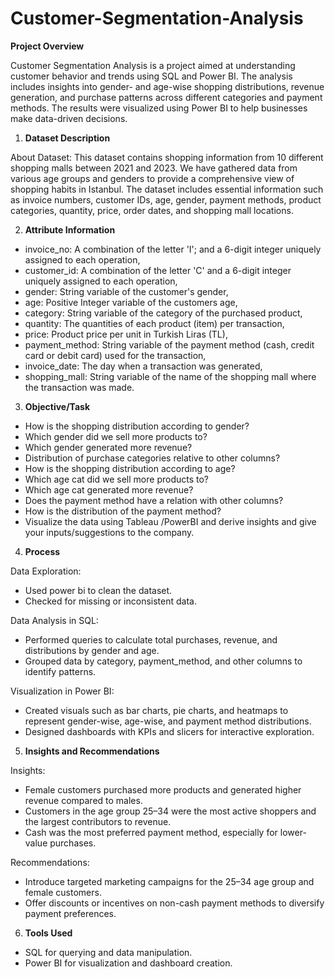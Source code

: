 # Customer-Segmentation-Analysis
**Project Overview**

Customer Segmentation Analysis is a project aimed at understanding customer behavior and trends using SQL and Power BI. The analysis includes insights into gender- and age-wise shopping distributions, revenue generation, and purchase patterns across different categories and payment methods. The results were visualized using Power BI to help businesses make data-driven decisions.

1. **Dataset Description**

About Dataset:
This dataset contains shopping information from 10 different shopping malls between 2021 and 2023. We have gathered data from various age groups and genders to provide a comprehensive view of shopping habits in Istanbul. The dataset includes essential information such as invoice numbers, customer IDs, age, gender, payment methods, product categories, quantity, price, order dates, and shopping mall locations.

2. **Attribute Information**
   
- invoice_no: A combination of the letter 'I'; and a 6-digit integer uniquely assigned to each operation,
- customer_id: A combination of the letter 'C' and a 6-digit integer uniquely assigned to each operation,
- gender: String variable of the customer's gender,
- age: Positive Integer variable of the customers age,
- category: String variable of the category of the purchased product,
- quantity: The quantities of each product (item) per transaction,
- price: Product price per unit in Turkish Liras (TL),
- payment_method: String variable of the payment method (cash, credit card or debit card) used for the transaction,
- invoice_date: The day when a transaction was generated,
- shopping_mall: String variable of the name of the shopping mall where the transaction was made.

3. **Objective/Task**

- How is the shopping distribution according to gender?
- Which gender did we sell more products to?
- Which gender generated more revenue?
- Distribution of purchase categories relative to other columns?
- How is the shopping distribution according to age?
- Which age cat did we sell more products to?
- Which age cat generated more revenue?
- Does the payment method have a relation with other columns?
- How is the distribution of the payment method?
- Visualize the data using Tableau /PowerBI and derive insights and give your inputs/suggestions to the company.

4. **Process**

  Data Exploration:
  - Used power bi to clean the dataset.
  - Checked for missing or inconsistent data.

  Data Analysis in SQL:
  - Performed queries to calculate total purchases, revenue, and distributions by gender and age.
  - Grouped data by category, payment_method, and other columns to identify patterns.

  Visualization in Power BI:
  - Created visuals such as bar charts, pie charts, and heatmaps to represent gender-wise, age-wise, and payment method distributions.
  - Designed dashboards with KPIs and slicers for interactive exploration.

5. **Insights and Recommendations**
   
  Insights:
  - Female customers purchased more products and generated higher revenue compared to males.
  - Customers in the age group 25–34 were the most active shoppers and the largest contributors to revenue.
  - Cash was the most preferred payment method, especially for lower-value purchases.

  Recommendations:
  - Introduce targeted marketing campaigns for the 25–34 age group and female customers.
  - Offer discounts or incentives on non-cash payment methods to diversify payment preferences.

6. **Tools Used**

- SQL for querying and data manipulation.
- Power BI for visualization and dashboard creation.
